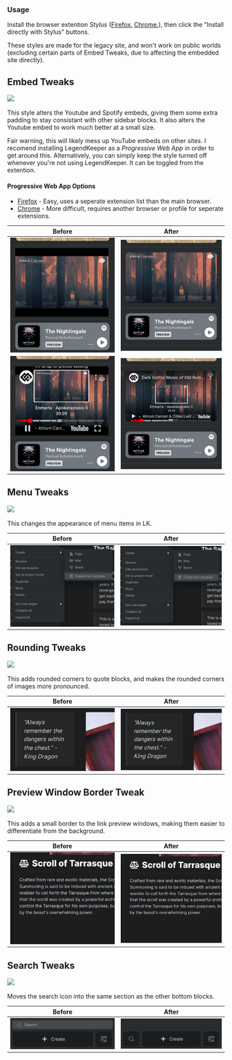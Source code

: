 ### Usage
Install the browser extention *Stylus* ([Firefox.](https://addons.mozilla.org/en-US/firefox/addon/styl-us/) [Chrome.](https://chrome.google.com/webstore/detail/stylus/clngdbkpkpeebahjckkjfobafhncgmne)), then click the "Install directly with Stylus" buttons.

These styles are made for the legacy site, and won't work on public worlds (excluding certain parts of Embed Tweaks, due to affecting the embedded site directly). 

## Embed Tweaks 

<p align="left">
  <a target="_blank" rel="noopener noreferrer" href="https://github.com/AnthemV/LKTweaks/raw/main/LKTweaks-Embeds.user.styl">
    <img src="https://img.shields.io/badge/Install%20directly%20with-Stylus-116b59.svg?longCache=true&style=flat"/>
  </a>
 </p>

This style alters the Youtube and Spotify embeds, giving them some extra padding to stay consistant with other sidebar blocks. It also alters the Youtube embed to work much better at a small size. 

Fair warning, this will likely mess up YouTube embeds on other sites. I recomend installing LegendKeeper as a *Progressive Web App* in order to get around this. Alternatively, you can simply keep the style turned off whenever you're not using LegendKeeper. It can be toggled from the extention.

#### Progressive Web App Options
* [Firefox](https://addons.mozilla.org/en-US/firefox/addon/pwas-for-firefox/) - Easy, uses a seperate extension list than the main browser.
* [Chrome](https://support.google.com/chrome/answer/9658361) - More difficult, requires another browser or profile for seperate extensions.




Before             |  After 
:-------------------------:|:-------------------------:
![](https://github.com/AnthemV/LKTweaks/blob/main/Screenshots/Screenshot%20from%202023-03-03%2002-07-55.png?raw=true)  |  ![](https://github.com/AnthemV/LKTweaks/blob/main/Screenshots/Screenshot%20from%202023-03-03%2002-07-31.png?raw=true)
![](https://github.com/AnthemV/LKTweaks/blob/main/Screenshots/Screenshot%20from%202023-03-03%2002-08-05.png?raw=true)  |  ![](https://github.com/AnthemV/LKTweaks/blob/main/Screenshots/Screenshot%20from%202023-03-03%2002-07-20.png?raw=true)


## Menu Tweaks 

<p align="left">
  <a target="_blank" rel="noopener noreferrer" href="https://github.com/AnthemV/LKTweaks/raw/main/LKTweaks-Menus.user.styl">
    <img src="https://img.shields.io/badge/Install%20directly%20with-Stylus-116b59.svg?longCache=true&style=flat"/>
  </a>
 </p>

This changes the appearance of menu items in LK. 

 
 Before             |  After 
:-------------------------:|:-------------------------:
![](https://github.com/AnthemV/LKTweaks/blob/main/Screenshots/BeforeMenus.png?raw=true)  |  ![](https://github.com/AnthemV/LKTweaks/blob/main/Screenshots/AfterMenus.png?raw=true)
 
 ## Rounding Tweaks 
 
<p align="left">
  <a target="_blank" rel="noopener noreferrer" href="https://github.com/AnthemV/LKTweaks/raw/main/LKTweaks-Rounding.user.styl">
    <img src="https://img.shields.io/badge/Install%20directly%20with-Stylus-116b59.svg?longCache=true&style=flat"/>
  </a>
 </p>
 
This adds rounded corners to quote blocks, and makes the rounded corners of images more pronounced.

 
  Before             |  After 
:-------------------------:|:-------------------------:
![](https://github.com/AnthemV/LKTweaks/blob/main/Screenshots/BeforeRounding2.png?raw=true)  |  ![](https://github.com/AnthemV/LKTweaks/blob/main/Screenshots/AfterRounding2.png?raw=true)
 
  ## Preview Window Border Tweak
  
<p align="left">
  <a target="_blank" rel="noopener noreferrer" href="https://github.com/AnthemV/LKTweaks/raw/main/LKTweaks-PreviewBorder.user.styl">
    <img src="https://img.shields.io/badge/Install%20directly%20with-Stylus-116b59.svg?longCache=true&style=flat"/>
  </a>
 </p>
  
This adds a small border to the link preview windows, making them easier to differentiate from the background.

 
   Before             |  After 
:-------------------------:|:-------------------------:
![](https://github.com/AnthemV/LKTweaks/blob/main/Screenshots/BeforeBorder2.png?raw=true)  |  ![](https://github.com/AnthemV/LKTweaks/blob/main/Screenshots/AfterBorder2.png?raw=true)

  ## Search Tweaks
  
<p align="left">
  <a target="_blank" rel="noopener noreferrer" href="https://github.com/AnthemV/LKTweaks/raw/main/LKTweaks-Search.user.styl">
    <img src="https://img.shields.io/badge/Install%20directly%20with-Stylus-116b59.svg?longCache=true&style=flat"/>
  </a>
 </p>
  
Moves the search icon into the same section as the other bottom blocks. 

 
   Before             |  After 
:-------------------------:|:-------------------------:
![](https://github.com/AnthemV/LKTweaks/blob/main/Screenshots/BeforeSearch2.png?raw=true)  |  ![](https://github.com/AnthemV/LKTweaks/blob/main/Screenshots/AfterSearch2.png?raw=true)
